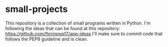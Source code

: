 # small-projects

This repository is a collection of small programs written in Python.
I'm following the ideas that can be found at this repository: https://github.com/florinpop17/app-ideas
I'll make sure to commit code that follows the PEP8 guideline and is clean.
